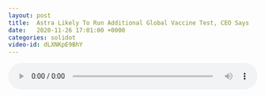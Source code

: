 ```yaml
---
layout: post
title:  Astra Likely To Run Additional Global Vaccine Test, CEO Says
date:   2020-11-26 17:01:00 +0000
categories: solidot
video-id: dLXNKpE9BhY
---
```


<audio id="youtube" style="width: 100%;" video-id="dLXNKpE9BhY" controls></audio>

<script async type="text/javascript" src="/audio.js"></script>

